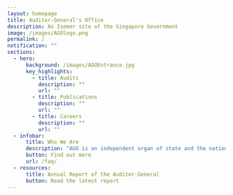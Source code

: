```yaml
---
layout: homepage
title: Auditor-General's Office
description: An Isomer site of the Singapore Government
image: /images/AGOlogo.png
permalink: /
notification: ""
sections:
  - hero:
      background: /images/AGOEntrance.jpg
      key_highlights:
        - title: Audits
          description: ""
          url: ""
        - title: Publications
          description: ""
          url: ""
        - title: Careers
          description: ""
          url: ""
  - infobar:
      title: Who We Are
      description: "AGO is an independent organ of state and the national auditor. "
      button: Find out more
      url: /faq/
  - resources:
      title: Annual Report of the Auditor-General
      button: Read the latest report
---
```


